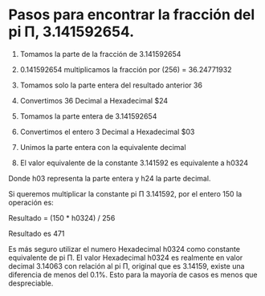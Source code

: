 # Pasos para encontrar la fracción del pi Π, 3.141592654.

1. Tomamos la parte de la fracción de 3.141592654

2. 0.141592654 multiplicamos la fracción por (256) = 36.24771932

3. Tomamos solo la parte entera del resultado anterior 36

4. Convertimos 36 Decimal a Hexadecimal $24

5. Tomamos la parte entera de 3.141592654

6. Convertimos el entero 3 Decimal a Hexadecimal $03

7. Unimos la parte entera con la equivalente decimal

8. El valor equivalente de la constante 3.141592 es equivalente a h0324

Donde h03 representa la parte entera y h24 la parte decimal.

Si queremos multiplicar la constante pi Π 3.141592, por el entero 150 la operación es:

Resultado = (150 * h0324) / 256

Resultado es 471

Es más seguro utilizar el numero Hexadecimal h0324 como constante equivalente de pi Π. El valor Hexadecimal h0324 es realmente en valor decimal 3.14063 con relación al pi Π, original que
es 3.14159, existe una diferencia de menos del 0.1%. Esto para la mayoría de casos es menos que despreciable.
